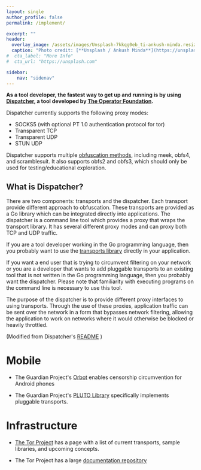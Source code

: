 ```yaml
---
layout: single
author_profile: false
permalink: /implement/

excerpt: ""
header:
  overlay_image: /assets/images/Unsplash-7kkqg0eb_ti-ankush-minda.resized.jpg
  caption: "Photo credit: [**Unsplash / Ankush Minda**](https://unsplash.com/@an_ku_sh)"
#  cta_label: "More Info"
#  cta_url: "https://unsplash.com"

sidebar:
    nav: "sidenav"
---
```


**As a tool developer, the fastest way to get up and running is by using [Dispatcher](https://github.com/OperatorFoundation/shapeshifter-dispatcher), a tool developed by [The Operator Foundation](https://operatorfoundation.org/).**

Dispatcher currently supports the following proxy modes:

* SOCKS5 (with optional PT 1.0 authentication protocol for tor)
* Transparent TCP
* Transparent UDP
* STUN UDP

Dispatcher supports multiple [obfuscation methods](/transports/), including meek, obfs4, and scramblesuit.  It also supports obfs2 and obfs3, which should only be used for testing/educational exploration. 

## What is Dispatcher?

There are two components: transports and the dispatcher. Each transport provide different approach to obfuscation. These transports are provided as a Go library which can be integrated directly into applications. The dispatcher is a command line tool which provides a proxy that wraps the transport library. It has several different proxy modes and can proxy both TCP and UDP traffic.

If you are a tool developer working in the Go programming language, then you probably want to use the [transports library](https://github.com/OperatorFoundation/shapeshifter-transports)  directly in your application. 

If you want a end user that is trying to circumvent filtering on your network or you are a developer that wants to add pluggable transports to an existing tool that is not written in the Go programming language, then you probably want the dispatcher. Please note that familiarity with executing programs on the command line is necessary to use this tool. 

The purpose of the dispatcher is to provide different proxy interfaces to using transports. Through the use of these proxies, application traffic can be sent over the network in a form that bypasses network filtering, allowing the application to work on networks where it would otherwise be blocked or heavily throttled.

(Modified from Dispatcher's [README](https://github.com/OperatorFoundation/shapeshifter-dispatcher/blob/master/README.md) )



# Mobile

* The Guardian Project's [Orbot](https://guardianproject.info/apps/orbot/) enables censorship circumvention for Android phones

* The Guardian Project's [PLUTO Library](https://github.com/guardianproject/pluto) specifically implements pluggable transports.

# Infrastructure

* [The Tor Project](https://trac.torproject.org/projects/tor/wiki/doc/PluggableTransports) has a page with a list of current transports, sample libraries, and upcoming concepts.

* The Tor Project has a large&nbsp;<a href="https://www.torproject.org/docs/pluggable-transports.html.en">documentation repository</a>
